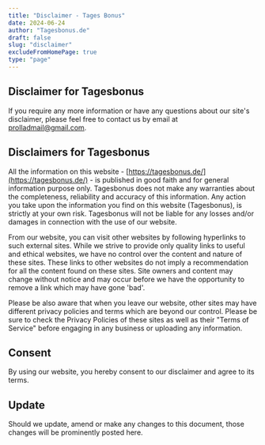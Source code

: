```yaml
---
title: "Disclaimer - Tages Bonus"
date: 2024-06-24
author: "Tagesbonus.de"
draft: false
slug: "disclaimer"
excludeFromHomePage: true
type: "page"
---
```


## Disclaimer for Tagesbonus

If you require any more information or have any questions about our site's disclaimer, please feel free to contact us by email at [prolladmail@gmail.com](mailto:prolladmail@gmail.com).

## Disclaimers for Tagesbonus

All the information on this website - [https://tagesbonus.de/](https://tagesbonus.de/) - is published in good faith and for general information purpose only. Tagesbonus does not make any warranties about the completeness, reliability and accuracy of this information. Any action you take upon the information you find on this website (Tagesbonus), is strictly at your own risk. Tagesbonus will not be liable for any losses and/or damages in connection with the use of our website.

From our website, you can visit other websites by following hyperlinks to such external sites. While we strive to provide only quality links to useful and ethical websites, we have no control over the content and nature of these sites. These links to other websites do not imply a recommendation for all the content found on these sites. Site owners and content may change without notice and may occur before we have the opportunity to remove a link which may have gone 'bad'.

Please be also aware that when you leave our website, other sites may have different privacy policies and terms which are beyond our control. Please be sure to check the Privacy Policies of these sites as well as their "Terms of Service" before engaging in any business or uploading any information.

## Consent

By using our website, you hereby consent to our disclaimer and agree to its terms.

## Update

Should we update, amend or make any changes to this document, those changes will be prominently posted here.